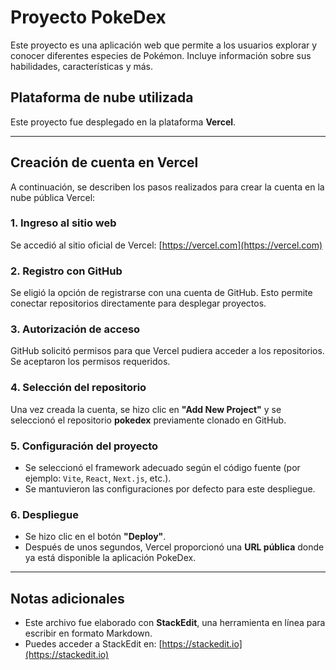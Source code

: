# Proyecto PokeDex

Este proyecto es una aplicación web que permite a los usuarios explorar y conocer diferentes especies de Pokémon. Incluye información sobre sus habilidades, características y más.

##  Plataforma de nube utilizada

Este proyecto fue desplegado en la plataforma **Vercel**.

---

##  Creación de cuenta en Vercel

A continuación, se describen los pasos realizados para crear la cuenta en la nube pública Vercel:

### 1. Ingreso al sitio web
Se accedió al sitio oficial de Vercel: [https://vercel.com](https://vercel.com)

### 2. Registro con GitHub
Se eligió la opción de registrarse con una cuenta de GitHub. Esto permite conectar repositorios directamente para desplegar proyectos.

### 3. Autorización de acceso
GitHub solicitó permisos para que Vercel pudiera acceder a los repositorios. Se aceptaron los permisos requeridos.

### 4. Selección del repositorio
Una vez creada la cuenta, se hizo clic en **"Add New Project"** y se seleccionó el repositorio **pokedex** previamente clonado en GitHub.

### 5. Configuración del proyecto
- Se seleccionó el framework adecuado según el código fuente (por ejemplo: `Vite`, `React`, `Next.js`, etc.).
- Se mantuvieron las configuraciones por defecto para este despliegue.

### 6. Despliegue
- Se hizo clic en el botón **"Deploy"**.
- Después de unos segundos, Vercel proporcionó una **URL pública** donde ya está disponible la aplicación PokeDex.

---

##  Notas adicionales

- Este archivo fue elaborado con **StackEdit**, una herramienta en línea para escribir en formato Markdown.
- Puedes acceder a StackEdit en: [https://stackedit.io](https://stackedit.io)
